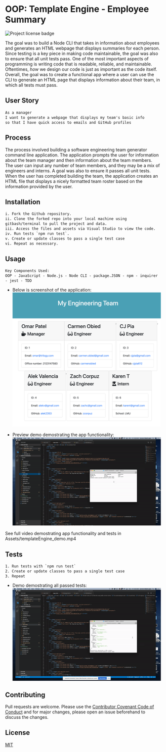 # OOP: Template Engine - Employee Summary
![Project license badge](https://img.shields.io/badge/license-MIT-brightgreen)

The goal was to build a Node CLI that takes in information about employees and generates an HTML webpage that displays summaries for each person. Since testing is a key piece in making code maintainable, the goal was also to ensure that all unit tests pass. One of the most important aspects of programming is writing code that is readable, reliable, and maintainable. Oftentimes, *how* we design our code is just as important as the code itself. Overall, the goal was to create a functional app where a user can use the CLI to generate an HTML page that displays information about their team, in which all tests must pass.

## User Story
```
As a manager
I want to generate a webpage that displays my team's basic info
so that I have quick access to emails and GitHub profiles
```

## Process
The process involved building a software engineering team generator command line application. The application prompts the user for information about the team manager and then information about the team members. The user can input any number of team members, and they may be a mix of engineers and interns. A goal was also to ensure it passes all unit tests. When the user has completed building the team, the application creates an HTML file that displays a nicely formatted team roster based on the information provided by the user. 

## Installation
```
i. Fork the Github repository.
ii. Clone the forked repo into your local machine using gitbash/terminal to pull the project and data.
iii. Access the files and assets via Visual Studio to view the code.  
iv. Run tests `npm run test`.
v. Create or update classes to pass a single test case
vi. Repeat as necessary.

```

## Usage
```
Key Components Used:
OOP - JavaScript - Node.js - Node CLI - package.JSON - npm - inquirer - jest - TDD
```

* Below is screenshot of the application:
![Employee Template Screenshot](./Assets/templateEngine_screenshot.png)

* Preview demo demostrating the app functionality:
![Employee Template Preview Gif](./Assets/templateEngine_preview.gif)

See full video demostrating app functionality and tests in Assets/templateEngine_demo.mp4

## Tests
```
1. Run tests with `npm run test`
2. Create or update classes to pass a single test case
3. Repeat
```
* Demo demostrating all passed tests:
![Employee Template Tests Gif](./Assets//templateEngine_tests.gif)

## Contributing
Pull requests are welcome. Please use the [Contributor Covenant Code of Conduct](https://www.contributor-covenant.org/version/2/0/code_of_conduct/code_of_conduct.md) and for major changes, please open an issue beforehand to discuss the changes.

## License
[MIT](https://choosealicense.com/licenses/mit/)

